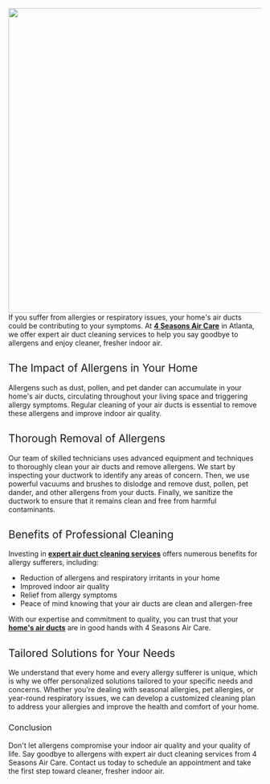 <span style="font-weight: 400;"><img class="aligncenter wp-image-5269 size-full" src="https://foamrunners.us/wp-content/uploads/2024/06/iStock_000026962196-808x606-1.jpg" alt="" width="808" height="606" />
If you suffer from allergies or respiratory issues, your home's air ducts could be contributing to your symptoms. At </span><a href="https://4seasonsaircare.com/"><b>4 Seasons Air Care</b></a><span style="font-weight: 400;"> in Atlanta, we offer expert air duct cleaning services to help you say goodbye to allergens and enjoy cleaner, fresher indoor air.</span>
<h2><span style="font-weight: 400;">The Impact of Allergens in Your Home</span></h2>
<span style="font-weight: 400;">Allergens such as dust, pollen, and pet dander can accumulate in your home's air ducts, circulating throughout your living space and triggering allergy symptoms. Regular cleaning of your air ducts is essential to remove these allergens and improve indoor air quality.</span>
<h2><span style="font-weight: 400;">Thorough Removal of Allergens</span></h2>
<span style="font-weight: 400;">Our team of skilled technicians uses advanced equipment and techniques to thoroughly clean your air ducts and remove allergens. We start by inspecting your ductwork to identify any areas of concern. Then, we use powerful vacuums and brushes to dislodge and remove dust, pollen, pet dander, and other allergens from your ducts. Finally, we sanitize the ductwork to ensure that it remains clean and free from harmful contaminants.</span>
<h2><span style="font-weight: 400;">Benefits of Professional Cleaning</span></h2>
<span style="font-weight: 400;">Investing in </span><a href="https://4seasonsaircare.com/services/"><b>expert air duct cleaning services</b></a><span style="font-weight: 400;"> offers numerous benefits for allergy sufferers, including:</span>
<ul>
 	<li style="font-weight: 400;" aria-level="1"><span style="font-weight: 400;">Reduction of allergens and respiratory irritants in your home</span></li>
 	<li style="font-weight: 400;" aria-level="1"><span style="font-weight: 400;">Improved indoor air quality</span></li>
 	<li style="font-weight: 400;" aria-level="1"><span style="font-weight: 400;">Relief from allergy symptoms</span></li>
 	<li style="font-weight: 400;" aria-level="1"><span style="font-weight: 400;">Peace of mind knowing that your air ducts are clean and allergen-free</span></li>
</ul>
<span style="font-weight: 400;">With our expertise and commitment to quality, you can trust that your</span><a href="https://4seasonsaircare.com/ductwork-repair/"><b> home's air ducts</b></a><span style="font-weight: 400;"> are in good hands with 4 Seasons Air Care.</span>
<h2><span style="font-weight: 400;">Tailored Solutions for Your Needs</span></h2>
<span style="font-weight: 400;">We understand that every home and every allergy sufferer is unique, which is why we offer personalized solutions tailored to your specific needs and concerns. Whether you're dealing with seasonal allergies, pet allergies, or year-round respiratory issues, we can develop a customized cleaning plan to address your allergies and improve the health and comfort of your home.</span>
<h3><span style="font-weight: 400;">Conclusion</span></h3>
<span style="font-weight: 400;">Don't let allergens compromise your indoor air quality and your quality of life. Say goodbye to allergens with expert air duct cleaning services from 4 Seasons Air Care. Contact us today to schedule an appointment and take the first step toward cleaner, fresher indoor air.</span>
